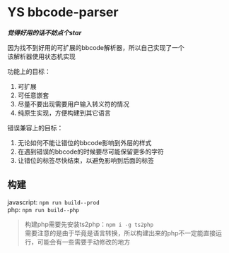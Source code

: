 # YS bbcode-parser
***觉得好用的话不妨点个star***

因为找不到好用的可扩展的bbcode解析器，所以自己实现了一个  
该解析器使用状态机实现

功能上的目标：
1. 可扩展
2. 可任意嵌套
3. 尽量不要出现需要用户输入转义符的情况
4. 纯原生实现，方便构建到其它语言

错误兼容上的目标：
1. 无论如何不能让错位的bbcode影响到外层的样式
2. 在遇到错误的bbcode的时候要尽可能保留更多的字符
3. 让错位的标签尽快结束，以避免影响到后面的标签


## 构建
javascript:
`npm run build--prod`  
php:
`npm run build--php`
> 构建php需要先安装ts2php：`npm i -g ts2php`  
> 需要注意的是由于毕竟是语言转换，所以构建出来的php不一定能直接运行，可能会有一些需要手动修改的地方
